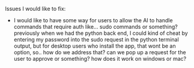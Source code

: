 Issues I would like to fix:

- I would like to have some way for users to allow the AI to handle commands that require auth like... sudo commands or something? previously when we had the python back end, I could kind of cheat by entering my password into the sudo request in the python terminal output, but for desktop users who install the app, that wont be an option, so.. how do we address that? can we pop up a request for the user to approve or something? how does it work on windows or mac?